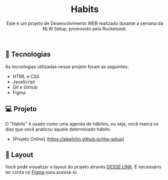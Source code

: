 <h1 align="center"> Habits </h1>

<p align="center"> Este é um projeto de Desenvolvimento WEB realizado durante a semana da NLW Setup, promovido pela Rocketseat.</p>

<br>

## 🚀 Tecnologias

As tecnologias utilizadas nesse projeto foram as seguintes:

- HTML e CSS
- JavaScript
- Git e Github
- Figma

## 💻 Projeto

O "Habits" é usado como uma agenda de hábitos, ou seja, você marca os dias que você praticou aquele determinado hábito.

- [Projeto Online] (https://aleelohn.github.io/nlw-setup)

## 🔖 Layout

Você pode visualizar o layout do projeto através [DESSE LINK](https://www.figma.com/community/file/1187422022288947321). É necessário ter conta no [Figma](https://figma.com) para acessá-lo.